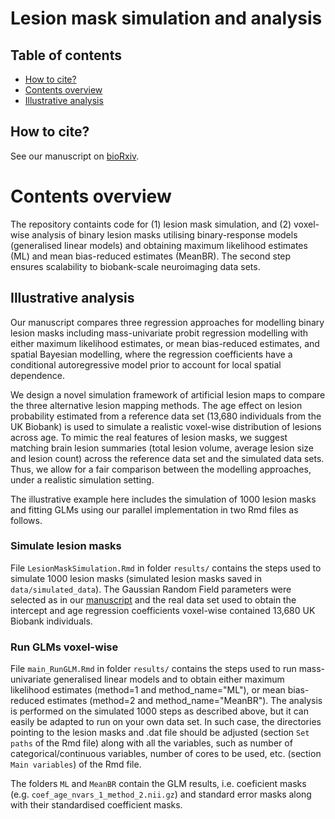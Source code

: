 # Lesion mask simulation and analysis 
  
## Table of contents
   * [How to cite?](#how-to-cite)
   * [Contents overview](#contents-overview)
   * [Illustrative analysis](#illustrative-analysis)

## How to cite?

See our manuscript on [bioRxiv](https://doi.org/10.1101/2021.01.11.426223).

# Contents overview

The repository containts code for (1) lesion mask simulation, and (2) voxel-wise analysis of binary lesion masks utilising binary-response models (generalised linear models) and obtaining maximum likelihood estimates (ML) and mean bias-reduced estimates (MeanBR). The second step ensures scalability to biobank-scale neuroimaging data sets.  

## Illustrative analysis
Our manuscript compares three regression approaches for modelling binary lesion masks including mass-univariate probit regression modelling with either maximum likelihood estimates, or mean bias-reduced estimates, and spatial Bayesian modelling, where the regression coefficients have a conditional autoregressive model prior to account for local spatial dependence.     

We design a novel simulation framework of artificial lesion maps to compare the three alternative lesion mapping methods. The age effect on lesion probability estimated from a reference data set (13,680 individuals from the UK Biobank) is used to simulate a realistic voxel-wise distribution of lesions across age. To mimic the real features of lesion masks, we suggest matching brain lesion summaries (total lesion volume, average lesion size and lesion count) across the reference data set and the simulated data sets. Thus, we allow for a fair comparison between the modelling approaches, under a realistic simulation setting.

The illustrative example here includes the simulation of 1000 lesion masks and fitting GLMs using our parallel implementation in two Rmd files as follows.

### Simulate lesion masks
File `LesionMaskSimulation.Rmd` in folder `results/` contains the steps used to simulate 1000 lesion masks (simulated lesion masks saved in `data/simulated_data`). The Gaussian Random Field parameters were selected as in our [manuscript](https://doi.org/10.1101/2021.01.11.426223) and the real data set used to obtain the intercept and age regression coefficients voxel-wise contained 13,680 UK Biobank individuals. 

### Run GLMs voxel-wise
File `main_RunGLM.Rmd` in folder `results/` contains the steps used to run mass-univariate generalised linear models and to obtain either maximum likelihood estimates (method=1 and method_name="ML"), or mean bias-reduced estimates (method=2 and method_name="MeanBR"). The analysis is performed on the simulated 1000 steps as described above, but it can easily be adapted to run on your own data set. In such case, the directories pointing to the lesion masks and .dat file should be adjusted (section `Set paths` of the Rmd file) along with all the variables, such as number of categorical/continuous variables, number of cores to be used, etc. (section `Main variables`) of the Rmd file. 

The folders `ML` and `MeanBR` contain the GLM results, i.e. coeficient masks (e.g. `coef_age_nvars_1_method_2.nii.gz`) and standard error masks along with their standardised coefficient masks. 

